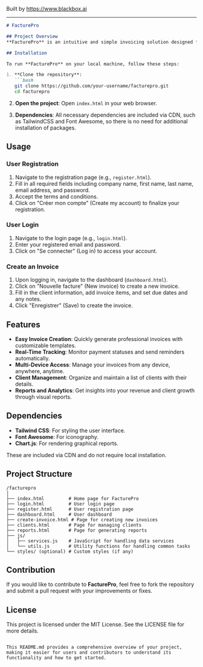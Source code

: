 
Built by https://www.blackbox.ai

---

```markdown
# FacturePro

## Project Overview
**FacturePro** is an intuitive and simple invoicing solution designed for freelancers, small businesses, and SMEs. This web application allows users to create, send, and track invoices efficiently with features tailored to simplify the invoicing process.

## Installation

To run **FacturePro** on your local machine, follow these steps:

1. **Clone the repository**:
   ```bash
   git clone https://github.com/your-username/facturepro.git
   cd facturepro
   ```

2. **Open the project**:
   Open `index.html` in your web browser.

3. **Dependencies**:
   All necessary dependencies are included via CDN, such as TailwindCSS and Font Awesome, so there is no need for additional installation of packages.

## Usage

### User Registration
1. Navigate to the registration page (e.g., `register.html`).
2. Fill in all required fields including company name, first name, last name, email address, and password.
3. Accept the terms and conditions.
4. Click on "Créer mon compte" (Create my account) to finalize your registration.

### User Login
1. Navigate to the login page (e.g., `login.html`).
2. Enter your registered email and password.
3. Click on "Se connecter" (Log in) to access your account.

### Create an Invoice
1. Upon logging in, navigate to the dashboard (`dashboard.html`).
2. Click on "Nouvelle facture" (New invoice) to create a new invoice.
3. Fill in the client information, add invoice items, and set due dates and any notes.
4. Click "Enregistrer" (Save) to create the invoice.

## Features
- **Easy Invoice Creation**: Quickly generate professional invoices with customizable templates.
- **Real-Time Tracking**: Monitor payment statuses and send reminders automatically.
- **Multi-Device Access**: Manage your invoices from any device, anywhere, anytime.
- **Client Management**: Organize and maintain a list of clients with their details.
- **Reports and Analytics**: Get insights into your revenue and client growth through visual reports.

## Dependencies
- **Tailwind CSS**: For styling the user interface.
- **Font Awesome**: For iconography.
- **Chart.js**: For rendering graphical reports.

These are included via CDN and do not require local installation.

## Project Structure

```
/facturepro
│
├── index.html         # Home page for FacturePro
├── login.html         # User login page
├── register.html      # User registration page
├── dashboard.html     # User dashboard
├── create-invoice.html # Page for creating new invoices
├── clients.html       # Page for managing clients
├── reports.html       # Page for generating reports
├── js/
│   ├── services.js    # JavaScript for handling data services
│   └── utils.js       # Utility functions for handling common tasks
└── styles/ (optional) # Custom styles (if any)
```

## Contribution
If you would like to contribute to **FacturePro**, feel free to fork the repository and submit a pull request with your improvements or fixes.

## License
This project is licensed under the MIT License. See the LICENSE file for more details.
```

This README.md provides a comprehensive overview of your project, making it easier for users and contributors to understand its functionality and how to get started.